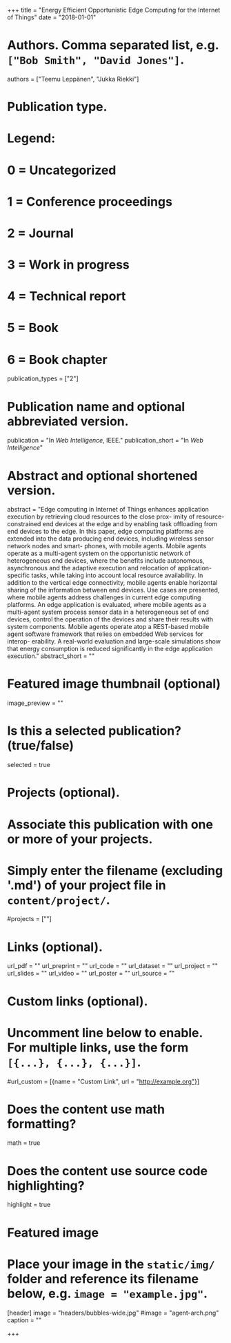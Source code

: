 +++
title = "Energy Efficient Opportunistic Edge Computing for the Internet of Things"
date = "2018-01-01"

# Authors. Comma separated list, e.g. `["Bob Smith", "David Jones"]`.
authors = ["Teemu Leppänen", "Jukka Riekki"]

# Publication type.
# Legend:
# 0 = Uncategorized
# 1 = Conference proceedings
# 2 = Journal
# 3 = Work in progress
# 4 = Technical report
# 5 = Book
# 6 = Book chapter
publication_types = ["2"]

# Publication name and optional abbreviated version.
publication = "In *Web Intelligence*, IEEE."
publication_short = "In *Web Intelligence*"

# Abstract and optional shortened version.
abstract = "Edge computing in Internet of Things enhances application execution by retrieving cloud resources to the close prox- imity of resource-constrained end devices at the edge and by enabling task offloading from end devices to the edge. In this paper, edge computing platforms are extended into the data producing end devices, including wireless sensor network nodes and smart- phones, with mobile agents. Mobile agents operate as a multi-agent system on the opportunistic network of heterogeneous end devices, where the benefits include autonomous, asynchronous and the adaptive execution and relocation of application-specific tasks, while taking into account local resource availability. In addition to the vertical edge connectivity, mobile agents enable horizontal sharing of the information between end devices. Use cases are presented, where mobile agents address challenges in current edge computing platforms. An edge application is evaluated, where mobile agents as a multi-agent system process sensor data in a heterogeneous set of end devices, control the operation of the devices and share their results with system components. Mobile agents operate atop a REST-based mobile agent software framework that relies on embedded Web services for interop- erability. A real-world evaluation and large-scale simulations show that energy consumption is reduced significantly in the edge application execution."
abstract_short = ""

# Featured image thumbnail (optional)
image_preview = ""

# Is this a selected publication? (true/false)
selected = true

# Projects (optional).
#   Associate this publication with one or more of your projects.
#   Simply enter the filename (excluding '.md') of your project file in `content/project/`.
#projects = [""]

# Links (optional).
url_pdf = ""
url_preprint = ""
url_code = ""
url_dataset = ""
url_project = ""
url_slides = ""
url_video = ""
url_poster = ""
url_source = ""

# Custom links (optional).
#   Uncomment line below to enable. For multiple links, use the form `[{...}, {...}, {...}]`.
#url_custom = [{name = "Custom Link", url = "http://example.org"}]

# Does the content use math formatting?
math = true

# Does the content use source code highlighting?
highlight = true

# Featured image
# Place your image in the `static/img/` folder and reference its filename below, e.g. `image = "example.jpg"`.
[header]
image = "headers/bubbles-wide.jpg"
#image = "agent-arch.png"
caption = ""

+++

